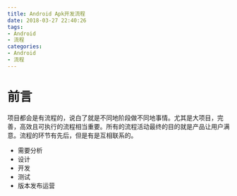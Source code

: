 ```yaml
---
title: Android Apk开发流程
date: 2018-03-27 22:40:26
tags:
- Android
- 流程
categories:
- Android
- 流程
---
```

# 前言
项目都会是有流程的，说白了就是不同地阶段做不同地事情。尤其是大项目，完善，高效且可执行的流程相当重要。所有的流程活动最终的目的就是产品让用户满意。流程的环节有先后，但是有是互相联系的。
- 需要分析
- 设计
- 开发
- 测试
- 版本发布运营
